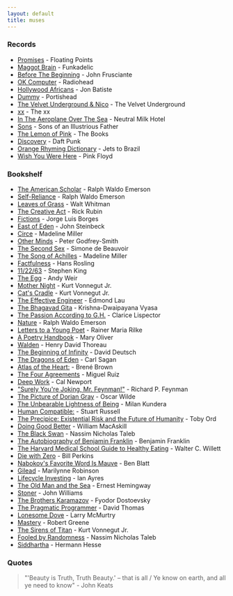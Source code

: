 ```yaml
---
layout: default
title: muses
---
```


### Records

- [Promises](https://open.spotify.com/album/3ShtO5VCYa3ctlR5uzLWBa?autoplay=true) - Floating Points
- [Maggot Brain](https://open.spotify.com/track/5WJU527RQNyMLuKecjsL8V?autoplay=true) - Funkadelic
- [Before The Beginning](https://open.spotify.com/track/0WlIsoZO70rddJrsal9Tqm?autoplay=true) - John Frusciante
- [OK Computer](https://open.spotify.com/album/6dVIqQ8qmQ5GBnJ9shOYGE?autoplay=true) - Radiohead
- [Hollywood Africans](https://open.spotify.com/album/41PE0a48Mgo7jiCnjf6719?autoplay=true) - Jon Batiste
- [Dummy](https://open.spotify.com/album/3539EbNgIdEDGBKkUf4wno?autoplay=true) - Portishead
- [The Velvet Underground & Nico](https://open.spotify.com/album/1b27KQt4bBP2hlgrHbQMIw?autoplay=true) - The Velvet Underground
- [xx](https://open.spotify.com/album/6tzQKMilI02kn1lzLklDI8?autoplay=true) - The xx
- [In The Aeroplane Over The Sea](https://open.spotify.com/album/0vVekV45lOaVKs6RZQQNob?autoplay=true) - Neutral Milk Hotel
- [Sons](https://open.spotify.com/album/1WznfBJq0vsT4uzH8HEAM8?autoplay=true) - Sons of an Illustrious Father
- [The Lemon of Pink](https://open.spotify.com/track/4Sp2Hz3EaK8ZfJpFVi0QSc?autoplay=true) - The Books
- [Discovery](https://open.spotify.com/album/2noRn2Aes5aoNVsU6iWThc?autoplay=true) - Daft Punk
- [Orange Rhyming Dictionary](https://open.spotify.com/album/5zaVtrjodNQru22Rj4FIcD?autoplay=true) - Jets to Brazil
- [Wish You Were Here](https://open.spotify.com/album/0bCAjiUamIFqKJsekOYuRw?autoplay=true) - Pink Floyd

### Bookshelf

- [The American Scholar](https://www.goodreads.com/book/show/57272153) - Ralph Waldo Emerson
- [Self-Reliance](https://www.goodreads.com/book/show/55678388) - Ralph Waldo Emerson
- [Leaves of Grass](https://www.goodreads.com/book/show/765418) - Walt Whitman
- [The Creative Act](https://www.goodreads.com/book/show/60965426) - Rick Rubin
- [Fictions](https://www.goodreads.com/book/show/16564) - Jorge Luis Borges
- [East of Eden](https://www.goodreads.com/book/show/4406) - John Steinbeck
- [Circe](https://www.goodreads.com/book/show/35959740) - Madeline Miller
- [Other Minds](https://www.goodreads.com/book/show/28116739) - Peter Godfrey-Smith
- [The Second Sex](https://www.goodreads.com/book/show/23346892) - Simone de Beauvoir
- [The Song of Achilles](https://www.goodreads.com/book/show/11250317) - Madeline Miller
- [Factfulness](https://www.goodreads.com/book/show/34890015) - Hans Rosling
- [11/22/63](https://www.goodreads.com/book/show/10644930) - Stephen King
- [The Egg](https://www.goodreads.com/book/show/17563539) - Andy Weir
- [Mother Night](https://www.goodreads.com/book/show/9592) - Kurt Vonnegut Jr.
- [Cat's Cradle](https://www.goodreads.com/book/show/135479) - Kurt Vonnegut Jr.
- [The Effective Engineer](https://www.goodreads.com/book/show/25238425) - Edmond Lau
- [The Bhagavad Gita](https://www.goodreads.com/book/show/34909756) - Krishna-Dwaipayana Vyasa
- [The Passion According to G.H.](https://www.goodreads.com/book/show/153426) - Clarice Lispector
- [Nature](https://www.goodreads.com/book/show/40069643) - Ralph Waldo Emerson
- [Letters to a Young Poet](https://www.goodreads.com/book/show/13570789) - Rainer Maria Rilke
- [A Poetry Handbook](https://www.goodreads.com/book/show/71652) - Mary Oliver
- [Walden](https://www.goodreads.com/book/show/16902) - Henry David Thoreau
- [The Beginning of Infinity](https://www.goodreads.com/book/show/10483171) - David Deutsch
- [The Dragons of Eden](https://www.goodreads.com/book/show/18936642) - Carl Sagan
- [Atlas of the Heart:](https://www.goodreads.com/book/show/58330567) - Brené Brown
- [The Four Agreements](https://www.goodreads.com/book/show/6596) - Miguel Ruiz
- [Deep Work](https://www.goodreads.com/book/show/25744928) - Cal Newport
- ["Surely You're Joking, Mr. Feynman!"](https://www.goodreads.com/book/show/35167685) - Richard P. Feynman
- [The Picture of Dorian Gray](https://www.goodreads.com/book/show/5297) - Oscar Wilde
- [The Unbearable Lightness of Being](https://www.goodreads.com/book/show/9717) - Milan Kundera
- [Human Compatible:](https://www.goodreads.com/book/show/44767248) - Stuart Russell
- [The Precipice: Existential Risk and the Future of Humanity](https://www.goodreads.com/book/show/46803615) - Toby Ord
- [Doing Good Better](https://www.goodreads.com/book/show/23398748) - William MacAskill
- [The Black Swan](https://www.goodreads.com/book/show/242472) - Nassim Nicholas Taleb
- [The Autobiography of Benjamin Franklin](https://www.goodreads.com/book/show/52309) - Benjamin Franklin
- [The Harvard Medical School Guide to Healthy Eating](https://www.goodreads.com/book/show/34466919) - Walter C. Willett
- [Die with Zero](https://www.goodreads.com/book/show/52950915) - Bill Perkins
- [Nabokov's Favorite Word Is Mauve](https://www.goodreads.com/book/show/30753786) - Ben Blatt
- [Gilead](https://www.goodreads.com/book/show/68210) - Marilynne Robinson
- [Lifecycle Investing](https://www.goodreads.com/book/show/7603406) - Ian Ayres
- [The Old Man and the Sea](https://www.goodreads.com/book/show/2165) - Ernest Hemingway
- [Stoner](https://www.goodreads.com/book/show/166997) - John Williams
- [The Brothers Karamazov](https://www.goodreads.com/book/show/4934) - Fyodor Dostoevsky
- [The Pragmatic Programmer](https://www.goodreads.com/book/show/45280024) - David Thomas
- [Lonesome Dove](https://www.goodreads.com/book/show/256008) - Larry McMurtry
- [Mastery](https://www.goodreads.com/book/show/13589182) - Robert Greene
- [The Sirens of Titan](https://www.goodreads.com/book/show/4982) - Kurt Vonnegut Jr.
- [Fooled by Randomness](https://www.goodreads.com/book/show/38315) - Nassim Nicholas Taleb
- [Siddhartha](https://www.goodreads.com/book/show/52036) - Hermann Hesse

### Quotes

> "'Beauty is Truth, Truth Beauty.' – that is all / Ye know on earth, and all ye need to know" - John Keats
